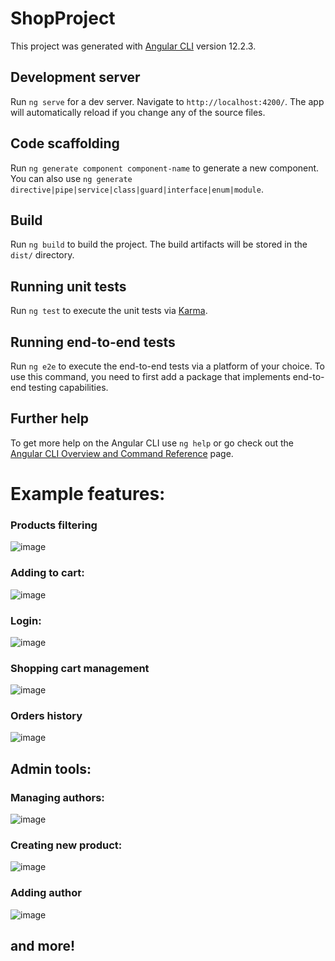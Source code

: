 # ShopProject

This project was generated with [Angular CLI](https://github.com/angular/angular-cli) version 12.2.3.

## Development server

Run `ng serve` for a dev server. Navigate to `http://localhost:4200/`. The app will automatically reload if you change any of the source files.

## Code scaffolding

Run `ng generate component component-name` to generate a new component. You can also use `ng generate directive|pipe|service|class|guard|interface|enum|module`.

## Build

Run `ng build` to build the project. The build artifacts will be stored in the `dist/` directory.

## Running unit tests

Run `ng test` to execute the unit tests via [Karma](https://karma-runner.github.io).

## Running end-to-end tests

Run `ng e2e` to execute the end-to-end tests via a platform of your choice. To use this command, you need to first add a package that implements end-to-end testing capabilities.

## Further help

To get more help on the Angular CLI use `ng help` or go check out the [Angular CLI Overview and Command Reference](https://angular.io/cli) page.

# Example features:

### Products filtering
![image](https://user-images.githubusercontent.com/61599048/162832981-865909b3-7070-40c8-8715-9c460ee87c92.png)
### Adding to cart:
![image](https://user-images.githubusercontent.com/61599048/162833232-1a9117e9-5111-49f3-8514-c303bb74c706.png)
### Login:
![image](https://user-images.githubusercontent.com/61599048/162833502-02473a1d-a02f-49cb-98be-1740f85be15d.png)
### Shopping cart management
![image](https://user-images.githubusercontent.com/61599048/162833849-794be254-dd74-4330-9a9b-0d249074060a.png)
### Orders history
![image](https://user-images.githubusercontent.com/61599048/162834303-1871ed41-43c7-4139-9d8e-773177195022.png)
## Admin tools:
### Managing authors:
![image](https://user-images.githubusercontent.com/61599048/162834039-290008fd-694e-48ea-8c4f-786b5c0c2a89.png)
### Creating new product:
![image](https://user-images.githubusercontent.com/61599048/162834399-abdda200-b9e2-4938-93da-997a5473e6b9.png)
### Adding author
![image](https://user-images.githubusercontent.com/61599048/162834472-225e8d7c-aaa8-4578-b50e-2bddf1e7d1e5.png)
## and more!
